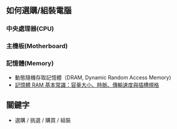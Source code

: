## 如何選購/組裝電腦

### 中央處理器(CPU)


### 主機板(Motherboard)


### 記憶體(Memory)
- 動態隨機存取記憶體（DRAM, Dynamic Random Access Memory)
- [記憶體 RAM 基本常識：容量大小、時脈、傳輸速度與插槽規格](https://blog.gtwang.org/tips/effect-of-ram-size-and-frequency/)


## 關鍵字
- 選購 / 挑選 / 購買 / 組裝

